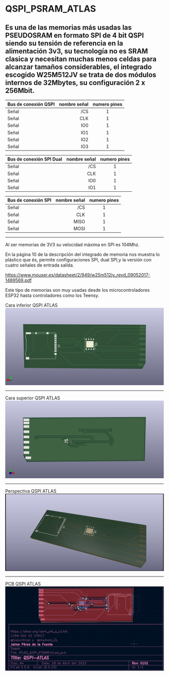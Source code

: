 # QSPI_PSRAM_ATLAS

   Es una de las memorias más usadas las PSEUDOSRAM en formato SPI de 4 bit QSPI siendo su tensión de referencia en la alimentación 3v3, su tecnología no es SRAM clasica y necesitan muchas menos celdas para alcanzar tamaños considerables, el integrado escogido W25M512JV se trata de dos módulos internos de 32Mbytes, su configuración 2 x 256Mbit.
---
Bus de conexión QSPI | nombre señal | numero pines
| :--- | ---: | :---:
Señal  | /CS | 1
Señal  | CLK | 1
Señal  | IO0 | 1
Señal  | IO1 | 1
Señal  | IO2 | 1
Señal  | IO3 | 1

Bus de conexión SPI Dual | nombre señal | numero pines
| :--- | ---: | :---:
Señal  | /CS | 1
Señal  | CLK | 1
Señal  | IO0 | 1
Señal  | IO1 | 1

Bus de conexión SPI | nombre señal | numero pines
| :--- | ---: | :---:
Señal  | /CS | 1
Señal  | CLK | 1
Señal  | MISO | 1
Señal  | MOSI | 1

---
   Al ser memorias de 3V3 su velocidad máxima en SPI es 104Mhz.

   En la página 10 de la descripción del integrado de memoria nos muestra lo plástico que és, permite configuraciones SPI, dual SPI,y la versión con cuatro señales de entrada salida.

https://www.mouser.es/datasheet/2/949/w25m512jv_revd_09052017-1489569.pdf

   Este tipo de memorias son muy usadas desde los microcontroladores ESP32 hasta controladores como los Teensy.

   Cara inferior QSPI ATLAS
![Cara inferior QSPI ATLAS](https://github.com/AtlasFPGA/QSPI_PSRAM_ATLAS/blob/main/FOTOS/ATLAS_QSPI_PSRAM-CAPA-INFERIOR-MUESTRA.jpg)

---

   Cara superior QSPI ATLAS
![Cara superior QSPI ATLAS](https://github.com/AtlasFPGA/QSPI_PSRAM_ATLAS/blob/main/FOTOS/ATLAS_QSPI_PSRAM-CAPA-SUPERIOR-MUESTRA.jpg)

---

   Perspectiva QSPI ATLAS
![Perspectiva QSPI ATLAS](https://github.com/AtlasFPGA/QSPI_PSRAM_ATLAS/blob/main/FOTOS/ATLAS_QSPI_PSRAM-PERSPECTIVA-MUESTRA.jpg)

---

   PCB QSPI ATLAS
![PCB QSPI ATLAS](https://github.com/AtlasFPGA/QSPI_PSRAM_ATLAS/blob/main/FOTOS/PCB_QSPI_ATLAS.png)
